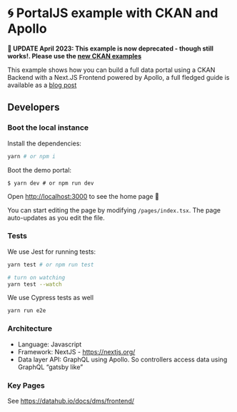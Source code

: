 # 🌀 PortalJS example with CKAN and Apollo

**🚩 UPDATE April 2023: This example is now deprecated - though still works!. Please use the [new CKAN examples](https://github.com/datopian/portaljs/tree/main/examples)**

This example shows how you can build a full data portal using a CKAN Backend with a Next.JS Frontend powered by Apollo, a full fledged guide is available as a [blog post](https://portaljs.org/blog/example-ckan-2021)

## Developers

### Boot the local instance

Install the dependencies:

```bash
yarn # or npm i
```

Boot the demo portal:

```console
$ yarn dev # or npm run dev
```

Open [http://localhost:3000](http://localhost:3000) to see the home page 🎉

You can start editing the page by modifying `/pages/index.tsx`. The page auto-updates as you edit the file.

### Tests

We use Jest for running tests:

```bash
yarn test # or npm run test

# turn on watching
yarn test --watch
```

We use Cypress tests as well

```
yarn run e2e
```

### Architecture

- Language: Javascript
- Framework: NextJS - https://nextjs.org/
- Data layer API: GraphQL using Apollo. So controllers access data using GraphQL “gatsby like”

### Key Pages

See https://datahub.io/docs/dms/frontend/

